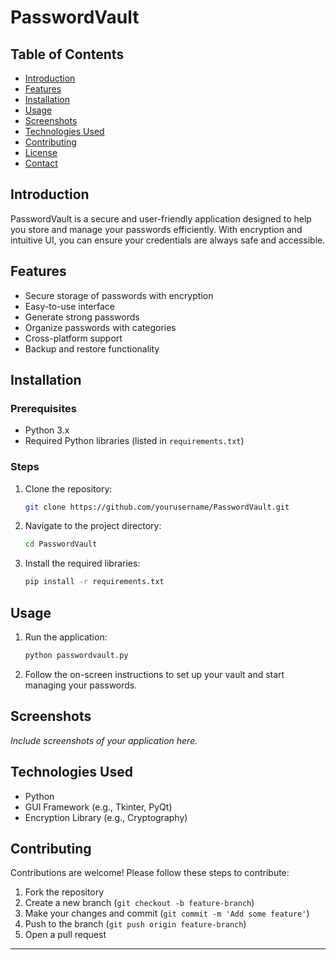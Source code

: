 # PasswordVault

## Table of Contents

- [Introduction](#introduction)
- [Features](#features)
- [Installation](#installation)
- [Usage](#usage)
- [Screenshots](#screenshots)
- [Technologies Used](#technologies-used)
- [Contributing](#contributing)
- [License](#license)
- [Contact](#contact)

## Introduction

PasswordVault is a secure and user-friendly application designed to help you store and manage your passwords efficiently. With encryption and intuitive UI, you can ensure your credentials are always safe and accessible.

## Features

- Secure storage of passwords with encryption
- Easy-to-use interface
- Generate strong passwords
- Organize passwords with categories
- Cross-platform support
- Backup and restore functionality

## Installation

### Prerequisites

- Python 3.x
- Required Python libraries (listed in `requirements.txt`)

### Steps

1. Clone the repository:

   ```sh
   git clone https://github.com/yourusername/PasswordVault.git
   ```

2. Navigate to the project directory:

   ```sh
   cd PasswordVault
   ```

3. Install the required libraries:

   ```sh
   pip install -r requirements.txt
   ```

## Usage

1. Run the application:

   ```sh
   python passwordvault.py
   ```

2. Follow the on-screen instructions to set up your vault and start managing your passwords.

## Screenshots

*Include screenshots of your application here.*

## Technologies Used

- Python
- GUI Framework (e.g., Tkinter, PyQt)
- Encryption Library (e.g., Cryptography)

## Contributing

Contributions are welcome! Please follow these steps to contribute:

1. Fork the repository
2. Create a new branch (`git checkout -b feature-branch`)
3. Make your changes and commit (`git commit -m 'Add some feature'`)
4. Push to the branch (`git push origin feature-branch`)
5. Open a pull request


---
